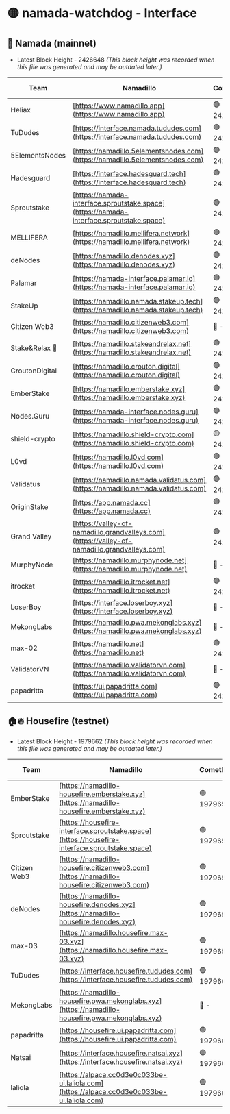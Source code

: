 # 🟡 namada-watchdog - Interface

## 🚀 Namada (mainnet)
- Latest Block Height - 2426648 *(This block height was recorded when this file was generated and may be outdated later.)*

| Team | Namadillo | CometBFT | Indexer | MASP Indexer |
|-|-|-|-|-|
| Heliax | [https://www.namadillo.app](https://www.namadillo.app) | 🟢 2426612 | 🟢 2426612 | 🟢 2426612 |
| TuDudes | [https://interface.namada.tududes.com](https://interface.namada.tududes.com) | 🟢 2426612 | 🟢 2426612 | 🟢 2426612 |
| 5ElementsNodes | [https://namadillo.5elementsnodes.com](https://namadillo.5elementsnodes.com) | 🟢 2426613 | 🟢 2426612 | 🟢 2426612 |
| Hadesguard | [https://interface.hadesguard.tech](https://interface.hadesguard.tech) | 🟢 2426614 | 🟢 2426614 | 🟢 2426613 |
| Sproutstake | [https://namada-interface.sproutstake.space](https://namada-interface.sproutstake.space) | 🟢 2426614 | 🟢 2426614 | 🟢 2426614 |
| MELLIFERA | [https://namadillo.mellifera.network](https://namadillo.mellifera.network) | 🟢 2426615 | 🟢 2426615 | 🟢 2426615 |
| deNodes | [https://namadillo.denodes.xyz](https://namadillo.denodes.xyz) | 🟢 2426616 | 🟢 2426616 | 🟢 2426616 |
| Palamar | [https://namada-interface.palamar.io](https://namada-interface.palamar.io) | 🟢 2426617 | 🟢 2426617 | 🟢 2426617 |
| StakeUp | [https://namadillo.namada.stakeup.tech](https://namadillo.namada.stakeup.tech) | 🟢 2426618 | 🟢 2426618 | 🟢 2426618 |
| Citizen Web3 | [https://namadillo.citizenweb3.com](https://namadillo.citizenweb3.com) | 🔴 - | 🔴 - | 🔴 - |
| Stake&Relax 🦥 | [https://namadillo.stakeandrelax.net](https://namadillo.stakeandrelax.net) | 🟢 2426624 | 🟡 2426464 | 🟢 2426624 |
| CroutonDigital | [https://namadillo.crouton.digital](https://namadillo.crouton.digital) | 🟢 2426625 | 🟢 2426625 | 🟢 2426625 |
| EmberStake | [https://namadillo.emberstake.xyz](https://namadillo.emberstake.xyz) | 🟢 2426625 | 🟢 2426625 | 🟢 2426626 |
| Nodes.Guru | [https://namada-interface.nodes.guru](https://namada-interface.nodes.guru) | 🟢 2426626 | 🔴 - | 🟢 2426628 |
| shield-crypto | [https://namadillo.shield-crypto.com](https://namadillo.shield-crypto.com) | 🟡 2426427 | 🔴 - | 🟡 2426427 |
| L0vd | [https://namadillo.l0vd.com](https://namadillo.l0vd.com) | 🟢 2426632 | 🔴 2422522 | 🟢 2426632 |
| Validatus | [https://namadillo.namada.validatus.com](https://namadillo.namada.validatus.com) | 🟢 2426633 | 🟢 2426633 | 🟢 2426633 |
| OriginStake | [https://app.namada.cc](https://app.namada.cc) | 🟢 2426634 | 🟢 2426634 | 🟢 2426634 |
| Grand Valley | [https://valley-of-namadillo.grandvalleys.com](https://valley-of-namadillo.grandvalleys.com) | 🟢 2426635 | 🟢 2426635 | 🟢 2426634 |
| MurphyNode | [https://namadillo.murphynode.net](https://namadillo.murphynode.net) | 🔴 - | 🔴 - | 🔴 - |
| itrocket | [https://namadillo.itrocket.net](https://namadillo.itrocket.net) | 🟢 2426639 | 🟢 2426639 | 🟢 2426639 |
| LoserBoy | [https://interface.loserboy.xyz](https://interface.loserboy.xyz) | 🔴 - | 🔴 - | 🔴 - |
| MekongLabs | [https://namadillo.pwa.mekonglabs.xyz](https://namadillo.pwa.mekonglabs.xyz) | 🔴 - | 🔴 - | 🔴 - |
| max-02 | [https://namadillo.net](https://namadillo.net) | 🟢 2426646 | 🟢 2426645 | 🟢 2426646 |
| ValidatorVN | [https://namadillo.validatorvn.com](https://namadillo.validatorvn.com) | 🔴 - | 🔴 - | 🔴 - |
| papadritta | [https://ui.papadritta.com](https://ui.papadritta.com) | 🟢 2426648 | 🟢 2426648 | 🟢 2426648 |

## 🏠🔥 Housefire (testnet)
- Latest Block Height - 1979662 *(This block height was recorded when this file was generated and may be outdated later.)*

| Team | Namadillo | CometBFT | Indexer | MASP Indexer |
|-|-|-|-|-|
| EmberStake | [https://namadillo-housefire.emberstake.xyz](https://namadillo-housefire.emberstake.xyz) | 🟢 1979657 | 🟢 1979657 | 🟢 1979657 |
| Sproutstake | [https://housefire-interface.sproutstake.space](https://housefire-interface.sproutstake.space) | 🟢 1979657 | 🟢 1979657 | 🟢 1979657 |
| Citizen Web3 | [https://namadillo-housefire.citizenweb3.com](https://namadillo-housefire.citizenweb3.com) | 🟢 1979658 | 🔴 1887621 | 🟢 1979658 |
| deNodes | [https://namadillo-housefire.denodes.xyz](https://namadillo-housefire.denodes.xyz) | 🟢 1979658 | 🟢 1979658 | 🟢 1979659 |
| max-03 | [https://namadillo.housefire.max-03.xyz](https://namadillo.housefire.max-03.xyz) | 🟢 1979659 | 🟢 1979659 | 🟢 1979659 |
| TuDudes | [https://interface.housefire.tududes.com](https://interface.housefire.tududes.com) | 🟢 1979660 | 🔴 1896505 | 🟢 1979660 |
| MekongLabs | [https://namadillo-housefire.pwa.mekonglabs.xyz](https://namadillo-housefire.pwa.mekonglabs.xyz) | 🔴 - | 🔴 - | 🔴 - |
| papadritta | [https://housefire.ui.papadritta.com](https://housefire.ui.papadritta.com) | 🟢 1979661 | 🔴 1978696 | 🟢 1979660 |
| Natsai | [https://interface.housefire.natsai.xyz](https://interface.housefire.natsai.xyz) | 🟢 1979661 | 🟢 1979661 | 🟢 1979661 |
| laliola | [https://alpaca.cc0d3e0c033be-ui.laliola.com](https://alpaca.cc0d3e0c033be-ui.laliola.com) | 🟢 1979662 | 🟢 1979662 | 🟢 1979662 |


